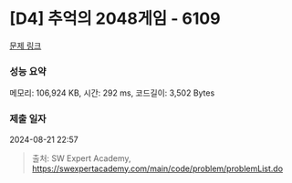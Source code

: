 # [D4] 추억의 2048게임 - 6109 

[문제 링크](https://swexpertacademy.com/main/code/problem/problemDetail.do?contestProbId=AWbrg9uabZsDFAWQ) 

### 성능 요약

메모리: 106,924 KB, 시간: 292 ms, 코드길이: 3,502 Bytes

### 제출 일자

2024-08-21 22:57



> 출처: SW Expert Academy, https://swexpertacademy.com/main/code/problem/problemList.do